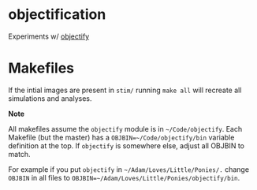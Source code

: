 # objectification
Experiments w/ [objectify](https://github.com/parenthetical-e/objectify)

# Makefiles
If the intial images are present in `stim/` running `make all` will recreate all simulations and analyses.

**Note**

All makefiles assume the `objectify` module is in `~/Code/objectify`.  Each Makefile (but the master) has a `OBJBIN=~/Code/objectify/bin` variable definition at the top. If `objectify` is somewhere else, adjust all OBJBIN to match.

For example if you put `objectify` in `~/Adam/Loves/Little/Ponies/.` change `OBJBIN` in all files to `OBJBIN=~/Adam/Loves/Little/Ponies/objectify/bin`.
